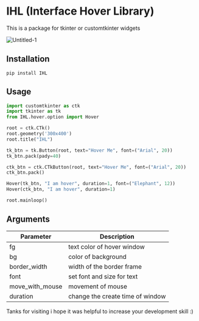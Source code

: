 # IHL (Interface Hover Library)
This is a package for tkinter or customtkinter widgets

![Untitled-1](https://github.com/Rexlep/IHL/assets/141561659/051139fa-4df1-470b-8f3c-f984b8455a71)

## Installation
```
pip install IHL
```

## Usage
```python
import customtkinter as ctk
import tkinter as tk
from IHL.hover.option import Hover

root = ctk.CTk()
root.geometry('300x400')
root.title("IHL")

tk_btn = tk.Button(root, text="Hover Me", font=("Arial", 20))
tk_btn.pack(pady=40)

ctk_btn = ctk.CTkButton(root, text="Hover Me", font=("Arial", 20))
ctk_btn.pack()

Hover(tk_btn, "I am hover", duration=1, font=("Elephant", 12))
Hover(ctk_btn, "I am hover", duration=1)

root.mainloop()
```

## Arguments
| Parameter | Description |
|-----------| ------------|
| fg | text color of hover window |
| bg | color of background |
| border_width | width of the border frame |
| font | set font and size for text |
| move_with_mouse | movement of mouse |
| duration | change the create time of window |

Tanks for visiting i hope it was helpful to increase your development skill :)
